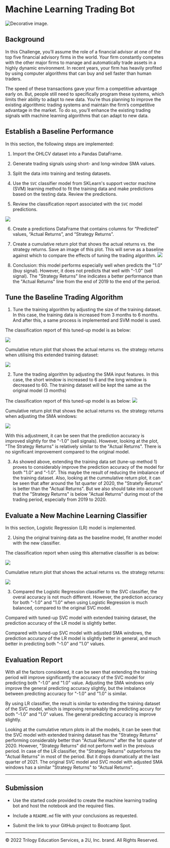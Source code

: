 # Machine Learning Trading Bot

![Decorative image.](Images/14-challenge-image.png)

## Background

In this Challenge, you’ll assume the role of a financial advisor at one of the top five financial advisory firms in the world. Your firm constantly competes with the other major firms to manage and automatically trade assets in a highly dynamic environment. In recent years, your firm has heavily profited by using computer algorithms that can buy and sell faster than human traders.

The speed of these transactions gave your firm a competitive advantage early on. But, people still need to specifically program these systems, which limits their ability to adapt to new data. You’re thus planning to improve the existing algorithmic trading systems and maintain the firm’s competitive advantage in the market. To do so, you’ll enhance the existing trading signals with machine learning algorithms that can adapt to new data.


## Establish a Baseline Performance

In this section, the following steps are implemented:

1. Import the OHLCV dataset into a Pandas DataFrame.

2. Generate trading signals using short- and long-window SMA values.

3. Split the data into training and testing datasets.

4. Use the `SVC` classifier model from SKLearn's support vector machine (SVM) learning method to fit the training data and make predictions based on the testing data. Review the predictions.

5. Review the classification report associated with the `SVC` model predictions.

![](Images/Classificationreport-svm.jpg)

6. Create a predictions DataFrame that contains columns for “Predicted” values, “Actual Returns”, and “Strategy Returns”.

7. Create a cumulative return plot that shows the actual returns vs. the strategy returns. Save an image of this plot. This will serve as a baseline against which to compare the effects of tuning the trading algorithm.
![](Images/plot-svm.jpg)

8. Conclusion: this model performs especially well when predicts the "1.0" (buy signal). However, it does not predicts that well with "-1.0" (sell signal). The "Strategy Returns" line indicates a better performance than the "Actual Returns" line from the end of 2019 to the end of the period. 

## Tune the Baseline Trading Algorithm

1. Tune the training algorithm by adjusting the size of the training dataset. In this case, the training data is increased from 3 months to 6 months. And after this, a same process is implemented and SVM model is used. 

The classification report of this tuned-up model is as below:

![](Images/Classificationreport-adj.jpg)


Cumulative return plot that shows the actual returns vs. the strategy returns when utilising this extended training dataset:


![](Images/plot-adjsvm.jpg)



2. Tune the trading algorithm by adjusting the SMA input features. 
In this case, the short window is increased to 6 and the long window is decreased to 60. The training dataset will be kept the same as the original model (3 months)


The classification report of this tuned-up model is as below:
![](Images/Classificationreport-newsvm.jpg)


 Cumulative return plot that shows the actual returns vs. the strategy returns when adjusting the SMA windows:


![](Images/plot-newsvm.jpg)


With this adjustment, it can be seen that the prediction accuracy is improved slightly for the "-1.0" (sell signals). However, looking at the plot, "The Strategy Returns" is relatively similar to the "Actual Returns". There is no significant improvement compared to the original model.


3. As showed above, extending the training data set (tune-up method 1) proves to considerably improve the prediction accuracy of the model for both "1.0" and "-1.0". This maybe the result of reducing the imbalance of the training dataset. Also, looking at the cummulative return plot, it can be seen that after around the 1st quarter of 2020, the "Stratefy Returns" is better than the "Actual Returns". But we also should take into account that the "Strategy Returns" is below "Actual Returns" during most of the trading period, especially from 2019 to 2020.

## Evaluate a New Machine Learning Classifier

In this section, Logistic Regression (LR) model is implemented.

2. Using the original training data as the baseline model, fit another model with the new classifier.

The classification report when using this alternative classifier is as below:

![](Images/Classificationreport-lrm.jpg)


 Cumulative return plot that shows the actual returns vs. the strategy returns:


![](Images/plot-lrm.jpg)


3. Compared the Logistic Regression classifier to the SVC classifier, the overal accuracy is not much different. However, the prediction accuracy for both "-1.0" and "1.0" when using Logistic Regression is much balanced, compared to the original SVC model.

Compared with tuned-up SVC model with extended training dataset, the prediction accuracy of the LR model is slightly better.

Compared with tuned-up SVC model with adjusted SMA windows, the prediction accuracy of the LR model is slightly better in general, and much better in predicting both "-1.0" and "1.0" values.

## Evaluation Report

With all the factors considered, it can be seen that extending the training period will improve significantly the accuracy of the SVC model for predicting both "-1.0" and "1.0" value. Adjusting the SMA windows only improve the general predicting accuracy slightly, but the imbalance between predicting accuracy for "-1.0" and "1.0" is similar. 

By using LR classifier, the result is similar to extending the training dataset of the SVC model, which is improving remarkably the predicting accury for both "-1.0" and "1.0" values. The general predicting accuracy is improve slightly. 

Looking at the cumulative return plots in all the models, it can be seen that the SVC model with extended training dataset has the "Strategy Returns" performing considerably better than "Actual Returns" after the 1st quater of 2020. However, "Strategy Returns" did not perform well in the previous period. In case of the LR classifier, the "Strategy Returns" outperforms the "Actual Returns" in most of the period. But it drops dramatically at the last quarter of 2021. The original SVC model and SVC model with adjusted SMA windows has a similar "Strategy Returns" to "Actual Returns".

---

## Submission

* Use the started code provided to create the machine learning trading bot and host the notebook and the required files.

* Include a `README.md` file with your conclusions as requested.

* Submit the link to your GitHub project to Bootcamp Spot.

---

© 2022 Trilogy Education Services, a 2U, Inc. brand. All Rights Reserved.
